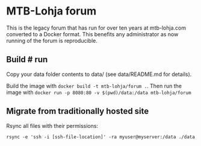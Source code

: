 # MTB-Lohja forum

This is the legacy forum that has run for over ten years at mtb-lohja.com converted to a Docker format. This benefits
any administrator as now running of the forum is reproducible.

## Build # run

Copy your data folder contents to data/ (see data/README.md for details).

Build the image with `docker build -t mtb-lohja/forum .`. Then run the image 
with `docker run -p 8080:80 -v $(pwd)/data:/data mtb-lohja/forum`

## Migrate from traditionally hosted site

Rsync all files with their permissions:

    rsync -e 'ssh -i [ssh-file-location]' -ra myuser@myserver:/data ./data